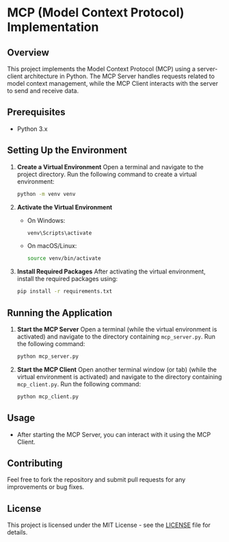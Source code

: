 # MCP (Model Context Protocol) Implementation

## Overview
This project implements the Model Context Protocol (MCP) using a server-client architecture in Python. The MCP Server handles requests related to model context management, while the MCP Client interacts with the server to send and receive data.

## Prerequisites
- Python 3.x

## Setting Up the Environment

1. **Create a Virtual Environment**
   Open a terminal and navigate to the project directory. Run the following command to create a virtual environment:
   ```bash
   python -m venv venv
   ```

2. **Activate the Virtual Environment**
   - On Windows:
     ```bash
     venv\Scripts\activate
     ```
   - On macOS/Linux:
     ```bash
     source venv/bin/activate
     ```

3. **Install Required Packages**
   After activating the virtual environment, install the required packages using:
   ```bash
   pip install -r requirements.txt
   ```

## Running the Application

1. **Start the MCP Server**
   Open a terminal (while the virtual environment is activated) and navigate to the directory containing `mcp_server.py`. Run the following command:
   ```bash
   python mcp_server.py
   ```

2. **Start the MCP Client**
   Open another terminal window (or tab) (while the virtual environment is activated) and navigate to the directory containing `mcp_client.py`. Run the following command:
   ```bash
   python mcp_client.py
   ```

## Usage
- After starting the MCP Server, you can interact with it using the MCP Client.

## Contributing
Feel free to fork the repository and submit pull requests for any improvements or bug fixes.

## License
This project is licensed under the MIT License - see the [LICENSE](LICENSE) file for details.